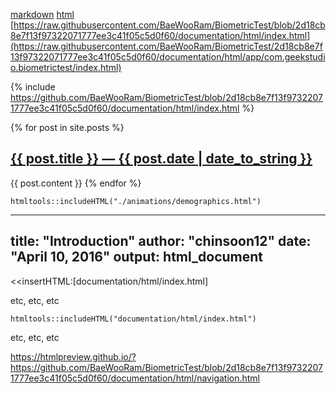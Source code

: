 [markdown](documentation/markdown/index.md)
[html](documentation/html/index.html)
[https://raw.githubusercontent.com/BaeWooRam/BiometricTest/blob/2d18cb8e7f13f97322071777ee3c41f05c5d0f60/documentation/html/index.html](https://raw.githubusercontent.com/BaeWooRam/BiometricTest/2d18cb8e7f13f97322071777ee3c41f05c5d0f60/documentation/html/app/com.geekstudio.biometrictest/index.html)

{% include https://github.com/BaeWooRam/BiometricTest/blob/2d18cb8e7f13f97322071777ee3c41f05c5d0f60/documentation/html/index.html %}

{% for post in site.posts %}
    <a href="{{ post.url }}">
        <h2>{{ post.title }} &mdash; {{ post.date | date_to_string }}</h2>
    </a>
    {{ post.content }}
{% endfor %}

```{r showChoro1}
htmltools::includeHTML("./animations/demographics.html")
```

---
title: "Introduction"
author: "chinsoon12"
date: "April 10, 2016"
output: html_document
---

<<insertHTML:[documentation/html/index.html]

etc, etc, etc

```{r, echo=FALSE}
htmltools::includeHTML("documentation/html/index.html")
```

etc, etc, etc

https://htmlpreview.github.io/?https://github.com/BaeWooRam/BiometricTest/blob/2d18cb8e7f13f97322071777ee3c41f05c5d0f60/documentation/html/navigation.html
